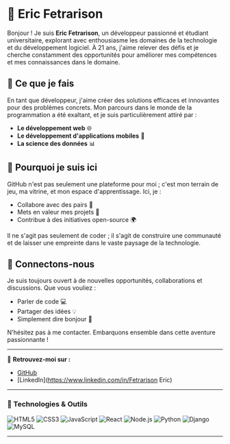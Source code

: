 # 🌟 Eric Fetrarison

Bonjour ! Je suis **Eric Fetrarison**, un développeur passionné et étudiant universitaire, explorant avec enthousiasme les domaines de la technologie et du développement logiciel. À 21 ans, j'aime relever des défis et je cherche constamment des opportunités pour améliorer mes compétences et mes connaissances dans le domaine.

## 🚀 Ce que je fais
En tant que développeur, j'aime créer des solutions efficaces et innovantes pour des problèmes concrets. Mon parcours dans le monde de la programmation a été exaltant, et je suis particulièrement attiré par :
- **Le développement web** 🌐
- **Le développement d'applications mobiles** 📱
- **La science des données** 📊

## 🎯 Pourquoi je suis ici
GitHub n'est pas seulement une plateforme pour moi ; c'est mon terrain de jeu, ma vitrine, et mon espace d'apprentissage. Ici, je :
- Collabore avec des pairs 🤝
- Mets en valeur mes projets 💼
- Contribue à des initiatives open-source 🌍

Il ne s'agit pas seulement de coder ; il s'agit de construire une communauté et de laisser une empreinte dans le vaste paysage de la technologie.

## 🤝 Connectons-nous
Je suis toujours ouvert à de nouvelles opportunités, collaborations et discussions. Que vous vouliez :
- Parler de code 💻
- Partager des idées 💡
- Simplement dire bonjour 👋

N'hésitez pas à me contacter. Embarquons ensemble dans cette aventure passionnante !

---

🔗 **Retrouvez-moi sur :**
- [GitHub](https://github.com/Fetrarison)
- [LinkedIn](https://www.linkedin.com/in/Fetrarison Eric)


---

### 🌈 Technologies & Outils
![HTML5](https://img.shields.io/badge/HTML5-E34F26?style=for-the-badge&logo=html5&logoColor=white)
![CSS3](https://img.shields.io/badge/CSS3-1572B6?style=for-the-badge&logo=css3&logoColor=white)
![JavaScript](https://img.shields.io/badge/JavaScript-F7DF1E?style=for-the-badge&logo=javascript&logoColor=black)
![React](https://img.shields.io/badge/React-20232A?style=for-the-badge&logo=react&logoColor=61DAFB)
![Node.js](https://img.shields.io/badge/Node.js-339933?style=for-the-badge&logo=nodedotjs&logoColor=white)
![Python](https://img.shields.io/badge/Python-3776AB?style=for-the-badge&logo=python&logoColor=white)
![Django](https://img.shields.io/badge/Django-092E20?style=for-the-badge&logo=django&logoColor=white)
![MySQL](https://img.shields.io/badge/MySQL-4479A1?style=for-the-badge&logo=mysql&logoColor=white)

---
